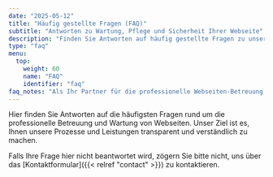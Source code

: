```yaml
---
date: "2025-05-12"
title: "Häufig gestellte Fragen (FAQ)"
subtitle: "Antworten zu Wartung, Pflege und Sicherheit Ihrer Webseite"
description: "Finden Sie Antworten auf häufig gestellte Fragen zu unseren Dienstleistungen rund um die professionelle Betreuung, Wartung und Weiterentwicklung von Webseiten."
type: "faq"
menu:
  top:
    weight: 60
    name: "FAQ"
    identifier: "faq"
faq_notes: "Als Ihr Partner für die professionelle Webseiten-Betreuung sorgen wir dafür, dass Ihre Webseite stets sicher, schnell und aktuell ist. Wir verstehen, dass Sie viele Fragen zum Prozess, zur Technik und zu den Kosten haben könnten. Hier haben wir die Antworten auf die häufigsten Fragen zusammengestellt, um Ihnen Klarheit und Transparenz zu bieten."
---
```


Hier finden Sie Antworten auf die häufigsten Fragen rund um die professionelle Betreuung und Wartung von Webseiten. Unser Ziel ist es, Ihnen unsere Prozesse und Leistungen transparent und verständlich zu machen.

Falls Ihre Frage hier nicht beantwortet wird, zögern Sie bitte nicht, uns über das [Kontaktformular]({{< relref "contact" >}})  zu kontaktieren.
